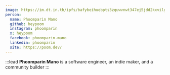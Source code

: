 ```yaml
---
image: https://im.dt.in.th/ipfs/bafybeihuebpts3zquwvnwt347ej5jdd2kxvilgedagfqzvu36pt44dcsae/poom.jpg
person:
  name: Phoomparin Mano
  github: heypoom
  instagram: phoomparin
  x: heypoom
  facebook: phoomparin.mano
  linkedin: phoomparin
  site: https://poom.dev/
---
```


:::lead
**Phoomparin Mano** is a software engineer, an indie maker, and a community builder
:::
